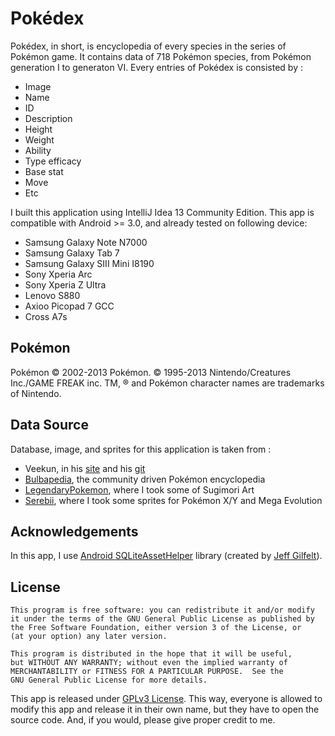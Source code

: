 Pokédex
=======
Pokédex, in short, is encyclopedia of every species in the series of Pokémon game. It contains data of 718 Pokémon species, from Pokémon generation I to generaton VI. Every entries of Pokédex is consisted by : 

* Image
* Name
* ID
* Description
* Height
* Weight
* Ability
* Type efficacy
* Base stat
* Move
* Etc

I built this application using IntelliJ Idea 13 Community Edition. This app is compatible with Android >= 3.0, and already tested on following device:

* Samsung Galaxy Note N7000
* Samsung Galaxy Tab 7
* Samsung Galaxy SIII Mini I8190
* Sony Xperia Arc
* Sony Xperia Z Ultra
* Lenovo S880
* Axioo Picopad 7 GCC
* Cross A7s

Pokémon
-------
Pokémon © 2002-2013 Pokémon. © 1995-2013 Nintendo/Creatures Inc./GAME FREAK inc. TM, ® and Pokémon character names are trademarks of Nintendo.

Data Source
-----------
Database, image, and sprites for this application is taken from :
* Veekun, in his [site](http://veekun.com) and his [git](http://git.veekun.com)
* [Bulbapedia](http://bulbapedia.bulbagarden.net), the community driven Pokémon encyclopedia
* [LegendaryPokemon](http://www.legendarypokemon.net/), where I took some of Sugimori Art
* [Serebii](http://www.serebii.net), where I took some sprites for Pokémon X/Y and Mega Evolution

Acknowledgements
---------------
In this app, I use [Android SQLiteAssetHelper](https://github.com/jgilfelt/android-sqlite-asset-helper) library (created by [Jeff Gilfelt](https://github.com/jgilfelt)).

License
----------
    This program is free software: you can redistribute it and/or modify
    it under the terms of the GNU General Public License as published by
    the Free Software Foundation, either version 3 of the License, or
    (at your option) any later version.

    This program is distributed in the hope that it will be useful,
    but WITHOUT ANY WARRANTY; without even the implied warranty of
    MERCHANTABILITY or FITNESS FOR A PARTICULAR PURPOSE.  See the
    GNU General Public License for more details.
    
This app is released under [GPLv3 License](http://choosealicense.com/licenses/gpl-v3/). This way, everyone is allowed to modify this app and release it in their own name, but they have to open the source code. And, if you would, please give proper credit to me.
